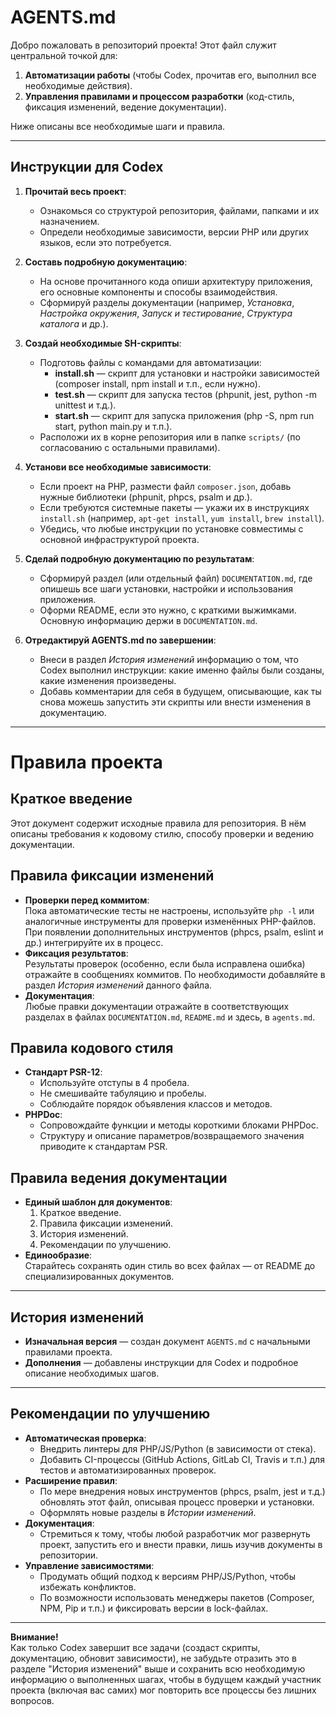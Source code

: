 # AGENTS.md

Добро пожаловать в репозиторий проекта! Этот файл служит центральной точкой для:
1. **Автоматизации работы** (чтобы Codex, прочитав его, выполнил все необходимые действия).
2. **Управления правилами и процессом разработки** (код-стиль, фиксация изменений, ведение документации).

Ниже описаны все необходимые шаги и правила.

---

## Инструкции для Codex

1. **Прочитай весь проект**:
   - Ознакомься со структурой репозитория, файлами, папками и их назначением.
   - Определи необходимые зависимости, версии PHP или других языков, если это потребуется.

2. **Составь подробную документацию**:
   - На основе прочитанного кода опиши архитектуру приложения, его основные компоненты и способы взаимодействия.
   - Сформируй разделы документации (например, *Установка*, *Настройка окружения*, *Запуск и тестирование*, *Структура каталога* и др.).

3. **Создай необходимые SH-скрипты**:
   - Подготовь файлы с командами для автоматизации:
     - **install.sh** — скрипт для установки и настройки зависимостей (composer install, npm install и т.п., если нужно).
     - **test.sh** — скрипт для запуска тестов (phpunit, jest, python -m unittest и т.д.).
     - **start.sh** — скрипт для запуска приложения (php -S, npm run start, python main.py и т.п.).
   - Расположи их в корне репозитория или в папке `scripts/` (по согласованию с остальными правилами).

4. **Установи все необходимые зависимости**:
   - Если проект на PHP, размести файл `composer.json`, добавь нужные библиотеки (phpunit, phpcs, psalm и др.).
   - Если требуются системные пакеты — укажи их в инструкциях `install.sh` (например, `apt-get install`, `yum install`, `brew install`).
   - Убедись, что любые инструкции по установке совместимы с основной инфраструктурой проекта.

5. **Сделай подробную документацию по результатам**:
   - Сформируй раздел (или отдельный файл) `DOCUMENTATION.md`, где опишешь все шаги установки, настройки и использования приложения.
   - Оформи README, если это нужно, с краткими выжимками. Основную информацию держи в `DOCUMENTATION.md`.

6. **Отредактируй AGENTS.md по завершении**:
   - Внеси в раздел *История изменений* информацию о том, что Codex выполнил инструкции: какие именно файлы были созданы, какие изменения произведены.
   - Добавь комментарии для себя в будущем, описывающие, как ты снова можешь запустить эти скрипты или внести изменения в документацию.

---

# Правила проекта

## Краткое введение

Этот документ содержит исходные правила для репозитория. В нём описаны требования к кодовому стилю, способу проверки и ведению документации.

## Правила фиксации изменений

- **Проверки перед коммитом**:  
  Пока автоматические тесты не настроены, используйте `php -l` или аналогичные инструменты для проверки изменённых PHP-файлов. При появлении дополнительных инструментов (phpcs, psalm, eslint и др.) интегрируйте их в процесс.
- **Фиксация результатов**:  
  Результаты проверок (особенно, если была исправлена ошибка) отражайте в сообщениях коммитов. По необходимости добавляйте в раздел *История изменений* данного файла.
- **Документация**:  
  Любые правки документации отражайте в соответствующих разделах в файлах `DOCUMENTATION.md`, `README.md` и здесь, в `agents.md`.

## Правила кодового стиля

- **Стандарт PSR-12**:
  - Используйте отступы в 4 пробела.
  - Не смешивайте табуляцию и пробелы.
  - Соблюдайте порядок объявления классов и методов.
- **PHPDoc**:
  - Сопровождайте функции и методы короткими блоками PHPDoc.
  - Структуру и описание параметров/возвращаемого значения приводите к стандартам PSR.

## Правила ведения документации

- **Единый шаблон для документов**:
  1. Краткое введение.
  2. Правила фиксации изменений.
  3. История изменений.
  4. Рекомендации по улучшению.
- **Единообразие**:  
  Старайтесь сохранять один стиль во всех файлах — от README до специализированных документов.

---

## История изменений

- **Изначальная версия** — создан документ `AGENTS.md` с начальными правилами проекта.  
- **Дополнения** — добавлены инструкции для Codex и подробное описание необходимых шагов.

---

## Рекомендации по улучшению

- **Автоматическая проверка**:
  - Внедрить линтеры для PHP/JS/Python (в зависимости от стека).
  - Добавить CI-процессы (GitHub Actions, GitLab CI, Travis и т.п.) для тестов и автоматизированных проверок.
- **Расширение правил**:
  - По мере внедрения новых инструментов (phpcs, psalm, jest и т.д.) обновлять этот файл, описывая процесс проверки и установки.
  - Оформлять новые разделы в *Истории изменений*.
- **Документация**:
  - Стремиться к тому, чтобы любой разработчик мог развернуть проект, запустить его и внести правки, лишь изучив документы в репозитории.
- **Управление зависимостями**:
  - Продумать общий подход к версиям PHP/JS/Python, чтобы избежать конфликтов.
  - По возможности использовать менеджеры пакетов (Composer, NPM, Pip и т.п.) и фиксировать версии в lock-файлах.

---

**Внимание!**  
Как только Codex завершит все задачи (создаст скрипты, документацию, обновит зависимости), не забудьте отразить это в разделе "История изменений" выше и сохранить всю необходимую информацию о выполненных шагах, чтобы в будущем каждый участник проекта (включая вас самих) мог повторить все процессы без лишних вопросов.
